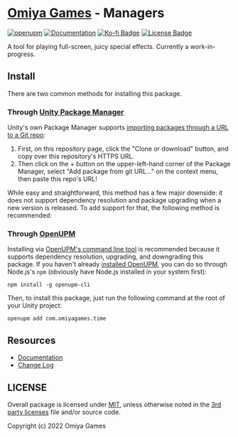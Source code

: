 # [Omiya Games](https://www.omiyagames.com/) - Managers

[![openupm](https://img.shields.io/npm/v/com.omiyagames.managers?label=openupm&registry_uri=https://package.openupm.com)](https://openupm.com/packages/com.omiyagames.managers/) [![Documentation](https://github.com/OmiyaGames/omiya-games-managers/workflows/Host%20DocFX%20Documentation/badge.svg)](https://omiyagames.github.io/omiya-games-managers/) [![Ko-fi Badge](https://img.shields.io/badge/donate-ko--fi-29abe0.svg?logo=ko-fi)](https://ko-fi.com/I3I51KS8F) [![License Badge](https://img.shields.io/github/license/OmiyaGames/omiya-games-managers)](/LICENSE.md) 

A tool for playing full-screen, juicy special effects.  Currently a work-in-progress.

## Install

There are two common methods for installing this package.

### Through [Unity Package Manager](https://docs.unity3d.com/Manual/upm-ui-giturl.html)

Unity's own Package Manager supports [importing packages through a URL to a Git repo](https://docs.unity3d.com/Manual/upm-ui-giturl.html):

1. First, on this repository page, click the "Clone or download" button, and copy over this repository's HTTPS URL.  
2. Then click on the + button on the upper-left-hand corner of the Package Manager, select "Add package from git URL..." on the context menu, then paste this repo's URL!

While easy and straightforward, this method has a few major downside: it does not support dependency resolution and package upgrading when a new version is released.  To add support for that, the following method is recommended:

### Through [OpenUPM](https://openupm.com/)

Installing via [OpenUPM's command line tool](https://openupm.com/) is recommended because it supports dependency resolution, upgrading, and downgrading this package.  If you haven't already [installed OpenUPM](https://openupm.com/docs/getting-started.html#installing-openupm-cli), you can do so through Node.js's `npm` (obviously have Node.js installed in your system first):
```
npm install -g openupm-cli
```
Then, to install this package, just run the following command at the root of your Unity project:
```
openupm add com.omiyagames.time
```

## Resources

- [Documentation](https://omiyagames.github.io/omiya-games-managers/)
- [Change Log](https://omiyagames.github.io/omiya-games-managers/manual/changelog.html)

## LICENSE

Overall package is licensed under [MIT](https://github.com/OmiyaGames/omiya-games-managers/blob/main/LICENSE.md), unless otherwise noted in the [3rd party licenses](https://github.com/OmiyaGames/omiya-games-managers/blob/main/THIRD%20PARTY%20NOTICES.md) file and/or source code.

Copyright (c) 2022 Omiya Games

